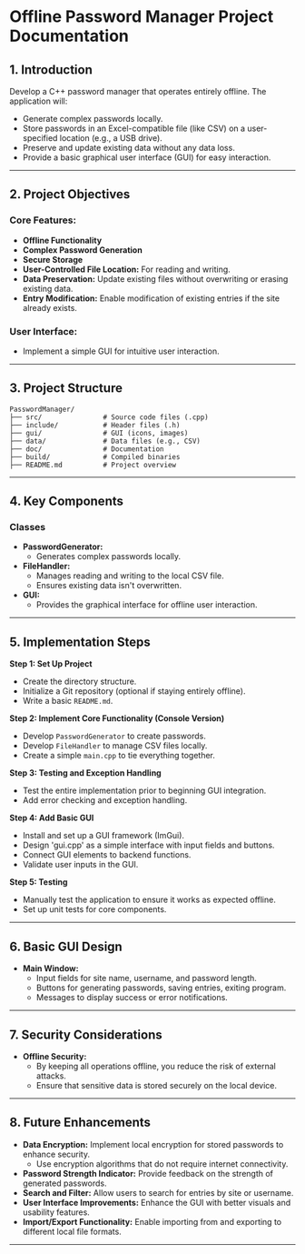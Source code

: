 # Offline Password Manager Project Documentation

## 1. Introduction


Develop a C++ password manager that operates entirely offline. The application will:

- Generate complex passwords locally.
- Store passwords in an Excel-compatible file (like CSV) on a user-specified location (e.g., a USB drive).
- Preserve and update existing data without any data loss.
- Provide a basic graphical user interface (GUI) for easy interaction.

---

## 2. Project Objectives

### Core Features:

- **Offline Functionality**
- **Complex Password Generation**
- **Secure Storage**
- **User-Controlled File Location:** For reading and writing.
- **Data Preservation:** Update existing files without overwriting or erasing existing data.
- **Entry Modification:** Enable modification of existing entries if the site already exists.

### User Interface:

- Implement a simple GUI for intuitive user interaction.

---

## 3. Project Structure

```
PasswordManager/
├── src/               # Source code files (.cpp)
├── include/           # Header files (.h)
├── gui/               # GUI (icons, images)
├── data/              # Data files (e.g., CSV)
├── doc/               # Documentation
├── build/             # Compiled binaries
├── README.md          # Project overview
```

---

## 4. Key Components

### Classes

- **PasswordGenerator:**
  - Generates complex passwords locally.
- **FileHandler:**
  - Manages reading and writing to the local CSV file.
  - Ensures existing data isn't overwritten.
- **GUI:**
  - Provides the graphical interface for offline user interaction.

---

## 5. Implementation Steps

**Step 1: Set Up Project**

- Create the directory structure.
- Initialize a Git repository (optional if staying entirely offline).
- Write a basic `README.md`.

**Step 2: Implement Core Functionality (Console Version)**

- Develop `PasswordGenerator` to create passwords.
- Develop `FileHandler` to manage CSV files locally.
- Create a simple `main.cpp` to tie everything together.

**Step 3: Testing and Exception Handling**

- Test the entire implementation prior to beginning GUI integration.
- Add error checking and exception handling.

**Step 4: Add Basic GUI**

- Install and set up a GUI framework (ImGui).
- Design 'gui.cpp' as a simple interface with input fields and buttons.
- Connect GUI elements to backend functions.
- Validate user inputs in the GUI.

**Step 5: Testing**

- Manually test the application to ensure it works as expected offline.
- Set up unit tests for core components.

---

## 6. Basic GUI Design

- **Main Window:**
  - Input fields for site name, username, and password length.
  - Buttons for generating passwords, saving entries, exiting program.
  - Messages to display success or error notifications.

---

## 7. Security Considerations

- **Offline Security:**
  - By keeping all operations offline, you reduce the risk of external attacks.
  - Ensure that sensitive data is stored securely on the local device.

---

## 8. Future Enhancements

- **Data Encryption:** Implement local encryption for stored passwords to enhance security.
  - Use encryption algorithms that do not require internet connectivity.
- **Password Strength Indicator:** Provide feedback on the strength of generated passwords.
- **Search and Filter:** Allow users to search for entries by site or username.
- **User Interface Improvements:** Enhance the GUI with better visuals and usability features.
- **Import/Export Functionality:** Enable importing from and exporting to different local file formats.

---
